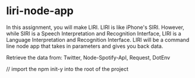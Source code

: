# liri-node-app
In this assignment, you will make LIRI. LIRI is like iPhone's SIRI. However, while SIRI is a Speech Interpretation and Recognition Interface, LIRI is a Language Interpretation and Recognition Interface. LIRI will be a command line node app that takes in parameters and gives you back data.

Retrieve the data from: Twitter, Node-Spotify-ApI, Request, DotEnv

// import the npm init-y into the root of the project